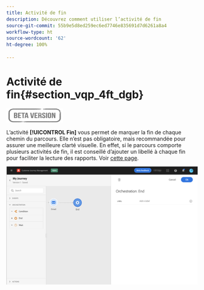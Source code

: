```yaml
---
title: Activité de fin
description: Découvrez comment utiliser l’activité de fin
source-git-commit: 55b9e5d8ed259ec6ed7746e835691d7d6261a8a4
workflow-type: ht
source-wordcount: '62'
ht-degree: 100%

---
```


# Activité de fin{#section_vqp_4ft_dgb}

![](../assets/do-not-localize/badge.png)

L’activité **[!UICONTROL Fin]** vous permet de marquer la fin de chaque chemin du parcours. Elle n’est pas obligatoire, mais recommandée pour assurer une meilleure clarté visuelle. En effet, si le parcours comporte plusieurs activités de fin, il est conseillé d’ajouter un libellé à chaque fin pour faciliter la lecture des rapports. Voir [cette page](../reports/live-report.md).

![](../assets/journey54.png)
